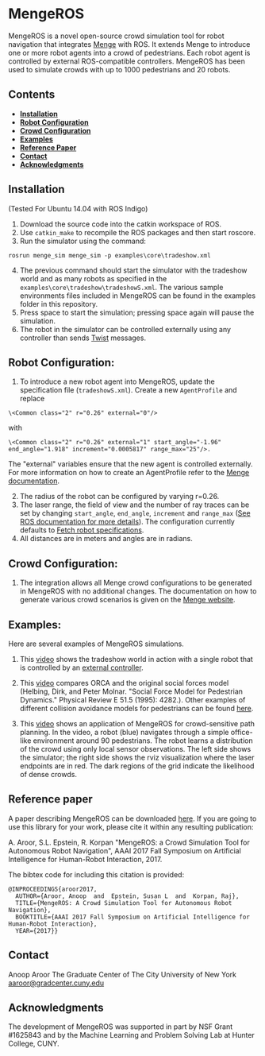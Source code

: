 # MengeROS
MengeROS is a novel open-source crowd simulation tool for robot navigation that integrates [Menge](http://gamma.cs.unc.edu/Menge/) with ROS. It extends Menge to introduce one or more robot agents into a crowd of pedestrians. Each robot agent is controlled by external ROS-compatible controllers. MengeROS has been used to simulate crowds with up to 1000 pedestrians and 20 robots.

##  Contents
* **[Installation](#installation)**
* **[Robot Configuration](#robot-configuration)**
* **[Crowd Configuration](#crowd-configuration)**
* **[Examples](#examples)**
* **[Reference Paper](#reference-paper)**
* **[Contact](#contact)**
* **[Acknowledgments](#acknowledgments)**

## Installation
(Tested For Ubuntu 14.04 with ROS Indigo)
1. Download the source code into the catkin workspace of ROS.
2. Use `catkin_make` to recompile the ROS packages and then start roscore.
3. Run the simulator using the command:
~~~
rosrun menge_sim menge_sim -p examples\core\tradeshow.xml
~~~
4. The previous command should start the simulator with the tradeshow world and as many robots as specified in the `examples\core\tradeshow\tradeshowS.xml`. The various sample environments files included in MengeROS can be found in the examples folder in this repository.
5. Press space to start the simulation; pressing space again will pause the simulation.
6. The robot in the simulator can be controlled externally using any controller than sends [Twist](http://docs.ros.org/api/geometry_msgs/html/msg/Twist.html) messages.

## Robot Configuration:
1. To introduce a new robot agent into MengeROS, update the specification file (`tradeshowS.xml`). Create a new `AgentProfile` and 
replace
~~~
\<Common class="2" r="0.26" external="0"/> 
~~~
with 
~~~
\<Common class="2" r="0.26" external="1" start_angle="-1.96" end_angle="1.918" increment="0.0005817" range_max="25"/>. 
~~~
The "external" variables ensure that the new agent is controlled externally. For more information on how to create an AgentProfile refer to the [Menge documentation](http://gamma.cs.unc.edu/Menge/files/mengeCDMain.pdf).

2. The radius of the robot can be configured by varying r=0.26. 
3. The laser range, the field of view and the number of ray traces can be set by changing `start_angle`, `end_angle`, `increment` and `range_max` ([See ROS documentation for more details](http://docs.ros.org/api/sensor_msgs/html/msg/LaserScan.html)). The configuration currently defaults to [Fetch robot specifications](http://docs.fetchrobotics.com/FetchAndFreight2016.pdf).
4. All distances are in meters and angles are in radians.

## Crowd Configuration:
1. The integration allows all Menge crowd configurations to be generated in MengeROS with no additional changes. The documentation on how to generate various crowd scenarios is given on the [Menge website](http://gamma.cs.unc.edu/Menge/docs/code/menge/html/).

## Examples:
Here are several examples of MengeROS simulations.  
1. This [video](https://youtu.be/Q-qEu4oBmsw) shows the tradeshow world in action with a single robot that is controlled by an [external controller](http://wiki.ros.org/teleop_twist_keyboard).

2. This [video](https://www.youtube.com/watch?v=zIs6h3l5YgU) compares ORCA and the original social forces model (Helbing, Dirk, and Peter Molnar. "Social Force Model for Pedestrian Dynamics." Physical Review E 51.5 (1995): 4282.). Other examples of different collision avoidance models for pedestrians can be found [here](http://gamma.cs.unc.edu/Menge/intro_vids.html).

3. This [video](https://www.youtube.com/watch?v=Ue1hHk6KlGg) shows an application of MengeROS for crowd-sensitive path planning. In the video, a robot (blue) navigates through a simple office-like environment around 90 pedestrians. The robot learns a distribution of the crowd using only local sensor observations. The left side shows the simulator; the right side shows the rviz visualization where the laser endpoints are in red. The dark regions of the grid indicate the likelihood of dense crowds.

## Reference paper
A paper describing MengeROS can be downloaded [here](http://www.cs.hunter.cuny.edu/~epstein/html/publications.html). If you are going to use this library for your work, please cite it within any resulting publication:

A. Aroor, S.L. Epstein, R. Korpan "MengeROS: a Crowd Simulation Tool for Autonomous Robot Navigation", AAAI 2017 Fall Symposium on Artificial Intelligence for Human-Robot Interaction, 2017.

The bibtex code for including this citation is provided:
~~~
@INPROCEEDINGS{aroor2017,
  AUTHOR={Aroor, Anoop  and  Epstein, Susan L  and  Korpan, Raj},
  TITLE={MengeROS: A Crowd Simulation Tool for Autonomous Robot Navigation},
  BOOKTITLE={AAAI 2017 Fall Symposium on Artificial Intelligence for Human-Robot Interaction},
  YEAR={2017}}
~~~

## Contact
Anoop Aroor
The Graduate Center of The City University of New York
aaroor@gradcenter.cuny.edu

## Acknowledgments
The development of MengeROS was supported in part by NSF Grant #1625843 and by the Machine Learning and Problem Solving Lab at Hunter College, CUNY.
